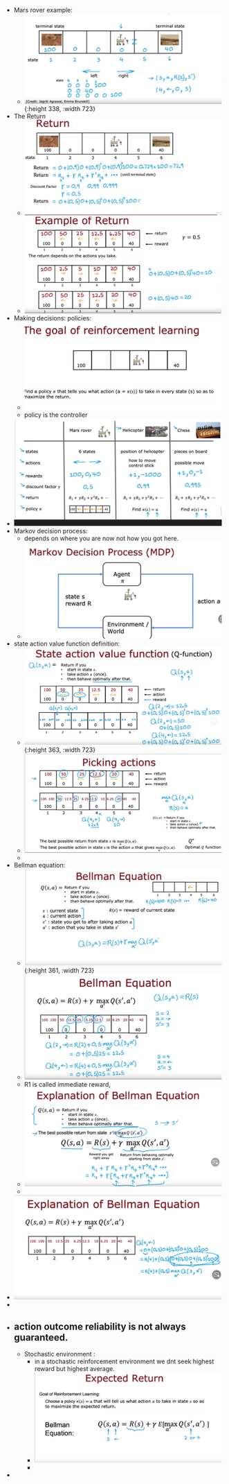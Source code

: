 - Mars rover example:
	- ![image.png](../assets/image_1677938771766_0.png){:height 338, :width 723}
- The Return
	- ![image.png](../assets/image_1677950241215_0.png)
	- ![image.png](../assets/image_1677950472493_0.png)
- Making decisions: policies:
	- ![image.png](../assets/image_1677950966029_0.png)
	- policy is the controller
- ![image.png](../assets/image_1677955412774_0.png)
- Markov decision process:
	- depends on where you are now not how you got here.
	- ![image.png](../assets/image_1677955577149_0.png)
- state action value function definition:
	- ![image.png](../assets/image_1677965230051_0.png){:height 363, :width 723}
	- ![image.png](../assets/image_1677966509124_0.png)
	-
- Bellman equation:
	- ![image.png](../assets/image_1677967777099_0.png){:height 361, :width 723}
	- ![image.png](../assets/image_1678021783624_0.png)
	- R1 is called immediate reward,
	- ![image.png](../assets/image_1678024367491_0.png)
	-
- ![image.png](../assets/image_1678024497600_0.png)
-
- action outcome reliability is not always guaranteed.
	-
	- Stochastic environment :
		- in a stochastic reinforcement environment we dnt seek highest reward but highest average.
		- ![image.png](../assets/image_1678036464431_0.png)
		-
-